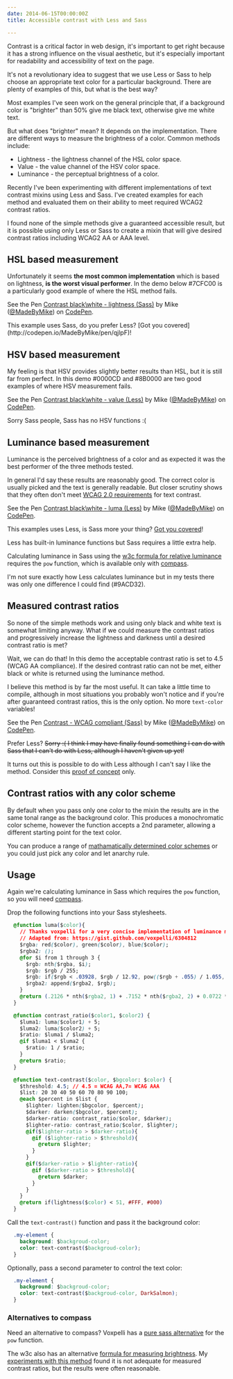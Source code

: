 ```yaml
---
date: 2014-06-15T00:00:00Z
title: Accessible contrast with Less and Sass

---
```


Contrast is a critical factor in web design, it's important to get right because it has a strong influence on the visual aesthetic, but it's especially important for readability and accessibility of text on the page.

It's not a revolutionary idea to suggest that we use Less or Sass to help choose an appropriate text color for a particular background. There are plenty of examples of this, but what is the best way?

Most examples I've seen work on the general principle that, if a background color is "brighter" than 50% give me black text, otherwise give me white text.

But what does "brighter" mean? It depends on the implementation. There are different ways to measure the brightness of a color. Common methods include:

- Lightness - the lightness channel of the HSL color space.
- Value - the value channel of the HSV color space.
- Luminance - the perceptual brightness of a color.

Recently I've been experimenting with different implementations of text contrast mixins using Less and Sass. I've created examples for each method and evaluated them on their ability to meet required WCAG2 contrast ratios.

I found none of the simple methods give a guaranteed accessible result, but it is possible using only Less or Sass to create a mixin that will give desired contrast ratios including WCAG2 AA or AAA level.

## HSL based measurement
Unfortunately it seems **the most common implementation** which is based on lightness, **is the worst visual performer**. In the demo below #7CFC00 is a particularly good example of where the HSL method fails.

<p data-height="266" data-theme-id="6646" data-slug-hash="qjlpF" data-default-tab="result" class='codepen'>See the Pen <a href='http://codepen.io/MadeByMike/pen/qjlpF/'>Contrast black\white - lightness (Sass)</a> by Mike (<a href='http://codepen.io/MadeByMike'>@MadeByMike</a>) on <a href='http://codepen.io'>CodePen</a>.</p>
<script async src="//codepen.io/assets/embed/ei.js"></script>
This example uses Sass, do you prefer Less? [Got you covered](http://codepen.io/MadeByMike/pen/qjlpF)!

## HSV based measurement
My feeling is that HSV provides slightly better results than HSL, but it is still far from perfect. In this demo #0000CD and #8B0000 are two good examples of where HSV measurement fails.

<p data-height="266" data-theme-id="6646" data-slug-hash="hqvod" data-default-tab="result" class='codepen'>See the Pen <a href='http://codepen.io/MadeByMike/pen/hqvod/'>Contrast black\white - value (Less)</a> by Mike (<a href='http://codepen.io/MadeByMike'>@MadeByMike</a>) on <a href='http://codepen.io'>CodePen</a>.</p>
<script async src="//codepen.io/assets/embed/ei.js"></script>
Sorry Sass people, Sass has no HSV functions :(

## Luminance based measurement
Luminance is the perceived brightness of a color and as expected it was the best performer of the three methods tested.

In general I'd say  these results are reasonably good. The correct color is usually picked and the text is generally readable. But closer scrutiny shows that they often don't meet [WCAG 2.0 requirements](http://www.w3.org/TR/WCAG20/#visual-audio-contrast-contrast) for text contrast.

<p data-height="266" data-theme-id="6646" data-slug-hash="jJFqI" data-default-tab="result" class="codepen" data-preview="true">See the Pen <a href='http://codepen.io/MadeByMike/pen/jJFqI/'>Contrast black\white - luma (Less)</a> by Mike (<a href='http://codepen.io/MadeByMike'>@MadeByMike</a>) on <a href='http://codepen.io'>CodePen</a>.</p>
<script async src="//codepen.io/assets/embed/ei.js"></script>

This examples uses Less, is Sass more your thing? [Got you covered](http://codepen.io/MadeByMike/pen/FoBjq)!

Less has built-in luminance functions but Sass requires a little extra help.

<p>Calculating luminance in Sass using the <a href="http://www.w3.org/TR/2008/REC-WCAG20-20081211/#relativeluminancedef">w3c formula for relative luminance</a> requires the <code>pow</code> function, which is available only with <a href="http://compass-style.org/">compass</a>.</p>

I'm not sure exactly how Less calculates luminance but in my tests there was only one difference I could find (#9ACD32).

## Measured contrast ratios

So none of the simple methods work and using only black and white text is somewhat limiting anyway. What if we could measure the contrast ratios and progressively increase the lightness and darkness until a desired contrast ratio is met?

Wait, we can do that! In this demo the acceptable contrast ratio is set to 4.5 (WCAG AA compliance). If the desired contrast ratio can not be met, either black or white is returned using the luminance method.

I believe this method is by far the most useful. It can take a little time to compile, although in most situations you probably won't notice and if you're after guaranteed contrast ratios, this is the only option. No more <code>text-color</code> variables!

<p data-height="266" data-theme-id="6646" data-slug-hash="sDpxg" data-default-tab="result" class='codepen'>See the Pen <a href='http://codepen.io/MadeByMike/pen/sDpxg/'>Contrast - WCAG compliant (Sass)</a> by Mike (<a href='http://codepen.io/MadeByMike'>@MadeByMike</a>) on <a href='http://codepen.io'>CodePen</a>.</p>
<script async src="//codepen.io/assets/embed/ei.js"></script>

<p>Prefer Less? <s>Sorry :( I think I may have finally found something I can do with Sass that I can't do with Less, although I haven't given up yet!</s></p>

It turns out this is possible to do with Less although I can't say I like the method. Consider this [proof of concept](http://codepen.io/MadeByMike/pen/rguCF) only.

## Contrast ratios with any color scheme

By default when you pass only one color to the mixin the results are in the same tonal range as the background color. This produces a monochromatic color scheme, however the function accepts a 2nd parameter, allowing a different starting point for the text color.

You can produce a range of [mathamatically determined color schemes](http://codepen.io/MadeByMike/pen/dqxCB) or you could just pick any color and let anarchy rule.

## Usage

<div class="special-attention">
<p>Again we're calculating luminance in Sass which requires the <code>pow</code> function, so you will need <a href="http://compass-style.org/">compass</a>.</p>
</div>

Drop the following functions into your Sass stylesheets.

```css
  @function luma($color){  
    // Thanks voxpelli for a very concise implementation of luminance measure in sass
    // Adapted from: https://gist.github.com/voxpelli/6304812
    $rgba: red($color), green($color), blue($color);
    $rgba2: ();
    @for $i from 1 through 3 {
      $rgb: nth($rgba, $i);
      $rgb: $rgb / 255;
      $rgb: if($rgb < .03928, $rgb / 12.92, pow(($rgb + .055) / 1.055, 2.4));
      $rgba2: append($rgba2, $rgb);
    }
    @return (.2126 * nth($rgba2, 1) + .7152 * nth($rgba2, 2) + 0.0722 * nth($rgba2, 3))*100;
  }

  @function contrast_ratio($color1, $color2) {
    $luma1: luma($color1) + 5;
    $luma2: luma($color2) + 5;
    $ratio: $luma1 / $luma2;
    @if $luma1 < $luma2 {
      $ratio: 1 / $ratio;
    }
    @return $ratio;
  }

  @function text-contrast($color, $bgcolor: $color) {
    $threshold: 4.5; // 4.5 = WCAG AA,7= WCAG AAA
    $list: 20 30 40 50 60 70 80 90 100;
    @each $percent in $list {
      $lighter: lighten($bgcolor, $percent);
      $darker: darken($bgcolor, $percent);
      $darker-ratio: contrast_ratio($color, $darker);
      $lighter-ratio: contrast_ratio($color, $lighter);
      @if($lighter-ratio > $darker-ratio){
        @if ($lighter-ratio > $threshold){
          @return $lighter;
        }
      }
      @if($darker-ratio > $lighter-ratio){
        @if ($darker-ratio > $threshold){
          @return $darker;
        }
      }
    }
    @return if(lightness($color) < 51, #FFF, #000)
  }
```

Call the `text-contrast()` function and pass it the background color:

```css
  .my-element {
	background: $backgroud-color;
    color: text-contrast($backgroud-color);
  }
```
Optionally, pass a second parameter to control the text color:

```css
  .my-element {
	background: $backgroud-color;
    color: text-contrast($backgroud-color, DarkSalmon);
  }
```

### Alternatives to compass

Need an alternative to compass? Voxpelli has a [pure sass alternative]( https://gist.github.com/voxpelli/6304812#file-_math-scss) for the `pow` function.

The w3c also has an alternative [formula for measuring brightness](http://www.w3.org/WAI/ER/WD-AERT/#color-contrast). My [experiments with this method](http://codepen.io/MadeByMike/pen/fwrhD) found it is not adequate for measured contrast ratios, but the results were often reasonable.
